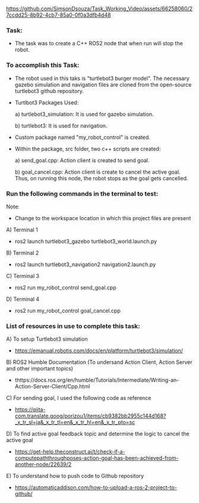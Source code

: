 https://github.com/SimsonDsouza/Task_Working_Video/assets/66258060/27ccdd25-8b92-4cb7-85a0-0f0a3dfb4d48

### Task:
- The task was to create a C++ ROS2 node that when run will stop the robot.


### To accomplish this Task:
- The robot used in this taks is "turtlebot3 burger model". The necessary gazebo simulation and navigation files are cloned from the open-source turtlebot3 github repository.
- Turtlbot3 Packages Used:
  
  a) turtlebot3_simulation: It is used for gazebo simulation.
  
  b) turtlebot3: It is used for navigation.
  
- Custom package named "my_robot_control" is created.
- Within the package, src folder, two c++ scripts are created:
  
  a) send_goal.cpp: Action client is created to send goal.
  
  b) goal_cancel.cpp: Action client is create to cancel the active goal. Thus, on running this node, the robot stops as the goal gets cancelled.


### Run the following commands in the terminal to test:

Note:
- Change to the workspace location in which this project files are present
  
A) Terminal 1
- ros2 launch turtlebot3_gazebo turtlebot3_world.launch.py
  
B) Terminal 2
- ros2 launch turtlebot3_navigation2 navigation2.launch.py
  
C) Terminal 3
- ros2 run my_robot_control send_goal.cpp
  
D) Terminal 4
- ros2 run my_robot_control goal_cancel.cpp


### List of resources in use to complete this task:

A) To setup Turtlebot3 simulation
- https://emanual.robotis.com/docs/en/platform/turtlebot3/simulation/
  
B) ROS2 Humble Documentation (To undersand Action Client, Action Server and other important topics)
- thttps://docs.ros.org/en/humble/Tutorials/Intermediate/Writing-an-Action-Server-Client/Cpp.html
  
C) For sending goal, I used the following code as reference
- https://qiita-com.translate.goog/porizou1/items/cb9382bb2955c144d168?_x_tr_sl=ja&_x_tr_tl=en&_x_tr_hl=en&_x_tr_pto=sc
  
D) To find active goal feedback topic and determine the logic to cancel the active goal
- https://get-help.theconstruct.ai/t/check-if-a-computepaththroughposes-action-goal-has-been-achieved-from-another-node/22639/2
  
E) To understand how to push code to Github repository
- https://automaticaddison.com/how-to-upload-a-ros-2-project-to-github/
